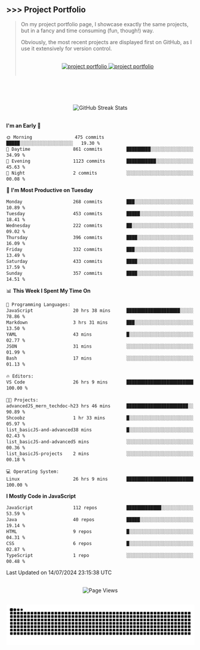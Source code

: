 ## >>> Project Portfolio

> On my project portfolio page, I showcase exactly the same projects, but in a fancy and time consuming (fun, though!) way.
>
> Obviously, the most recent projects are displayed first on GitHub, as I use it extensively for version control.
>
> <br>
>
> <div align="center">
>  <a href="https://shcoobz.github.io/">
>    <img src="https://img.shields.io/badge/portfolio_&hairsp;_page-Link-28a745?style=for-the-badge&logo=github" alt="project portfolio"/>
>  </a>
>
> <a href="https://github.com/Shcoobz/list_projects">
>     <img src="https://img.shields.io/badge/github_projects-List-28a745?style=for-the-badge&logo=github" alt="project portfolio"/>
>   </a>
> </div>
>
> <br>

<br>

##

<br>

<!-- GitHub Streak Stats -->
<div align="center">
  <img src="https://github-readme-streak-stats.herokuapp.com/?user=Shcoobz&theme=whatsapp-dark2&border=28A745&currStreakNum=28A745&sideNums=28A745" alt="GitHub Streak Stats"/>
  <!-- shadow-green  -->
</div>

<br>

<!--START_SECTION:waka-->
**I'm an Early 🐤** 

```text
🌞 Morning                475 commits         █████░░░░░░░░░░░░░░░░░░░░   19.30 % 
🌆 Daytime                861 commits         █████████░░░░░░░░░░░░░░░░   34.99 % 
🌃 Evening                1123 commits        ███████████░░░░░░░░░░░░░░   45.63 % 
🌙 Night                  2 commits           ░░░░░░░░░░░░░░░░░░░░░░░░░   00.08 % 
```
📅 **I'm Most Productive on Tuesday** 

```text
Monday                   268 commits         ███░░░░░░░░░░░░░░░░░░░░░░   10.89 % 
Tuesday                  453 commits         █████░░░░░░░░░░░░░░░░░░░░   18.41 % 
Wednesday                222 commits         ██░░░░░░░░░░░░░░░░░░░░░░░   09.02 % 
Thursday                 396 commits         ████░░░░░░░░░░░░░░░░░░░░░   16.09 % 
Friday                   332 commits         ███░░░░░░░░░░░░░░░░░░░░░░   13.49 % 
Saturday                 433 commits         ████░░░░░░░░░░░░░░░░░░░░░   17.59 % 
Sunday                   357 commits         ████░░░░░░░░░░░░░░░░░░░░░   14.51 % 
```


📊 **This Week I Spent My Time On** 

```text
💬 Programming Languages: 
JavaScript               20 hrs 38 mins      ████████████████████░░░░░   78.86 % 
Markdown                 3 hrs 31 mins       ███░░░░░░░░░░░░░░░░░░░░░░   13.50 % 
YAML                     43 mins             █░░░░░░░░░░░░░░░░░░░░░░░░   02.77 % 
JSON                     31 mins             ░░░░░░░░░░░░░░░░░░░░░░░░░   01.99 % 
Bash                     17 mins             ░░░░░░░░░░░░░░░░░░░░░░░░░   01.13 % 

🔥 Editors: 
VS Code                  26 hrs 9 mins       █████████████████████████   100.00 % 

🐱‍💻 Projects: 
advancedJS_mern_techdoc-h23 hrs 46 mins      ███████████████████████░░   90.89 % 
Shcoobz                  1 hr 33 mins        █░░░░░░░░░░░░░░░░░░░░░░░░   05.97 % 
list_basicJS-and-advanced38 mins             █░░░░░░░░░░░░░░░░░░░░░░░░   02.43 % 
list_basicJS-and-advanced5 mins              ░░░░░░░░░░░░░░░░░░░░░░░░░   00.36 % 
list_basicJS-projects    2 mins              ░░░░░░░░░░░░░░░░░░░░░░░░░   00.18 % 

💻 Operating System: 
Linux                    26 hrs 9 mins       █████████████████████████   100.00 % 
```

**I Mostly Code in JavaScript** 

```text
JavaScript               112 repos           █████████████░░░░░░░░░░░░   53.59 % 
Java                     40 repos            █████░░░░░░░░░░░░░░░░░░░░   19.14 % 
HTML                     9 repos             █░░░░░░░░░░░░░░░░░░░░░░░░   04.31 % 
CSS                      6 repos             █░░░░░░░░░░░░░░░░░░░░░░░░   02.87 % 
TypeScript               1 repo              ░░░░░░░░░░░░░░░░░░░░░░░░░   00.48 % 
```




 Last Updated on 14/07/2024 23:15:38 UTC
<!--END_SECTION:waka-->

<br>

<!-- Visitor counter -->
<div align="center">
   <img src="https://komarev.com/ghpvc/?username=Shcoobz&style=for-the-badge&color=28A745&label=Page+Views" alt="Page Views"/>
</div>

##

<!-- Snake eating commits -->
<div align="center">
<img alt="GitHub Snake" src="https://raw.githubusercontent.com/Shcoobz/Shcoobz/output/github-contribution-grid-snake-dark.svg" />
</div>
